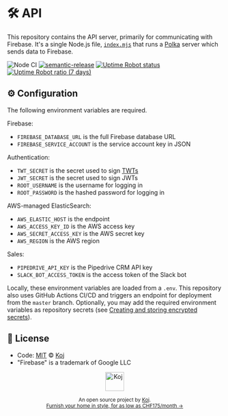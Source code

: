 # 🛠️ API

This repository contains the API server, primarily for communicating with Firebase. It's a single Node.js file, [`index.mjs`](./index.mjs) that runs a [Polka](https://github.com/lukeed/polka) server which sends data to Firebase.

![Node CI](https://github.com/koj-co/tracker/workflows/Node%20CI/badge.svg)
[![semantic-release](https://img.shields.io/badge/%20%20%F0%9F%93%A6%F0%9F%9A%80-semantic--release-e10079.svg)](https://github.com/semantic-release/semantic-release)
[![Uptime Robot status](https://img.shields.io/uptimerobot/status/m785581918-8d232ece32afefcaf778abfe)](https://koj.co)
[![Uptime Robot ratio (7 days)](https://img.shields.io/uptimerobot/ratio/7/m785581918-8d232ece32afefcaf778abfe)](https://status.koj.co)

## ⚙️ Configuration

The following environment variables are required.

Firebase:

- `FIREBASE_DATABASE_URL` is the full Firebase database URL
- `FIREBASE_SERVICE_ACCOUNT` is the service account key in JSON

Authentication:

- `TWT_SECRET` is the secret used to sign [TWTs](https://github.com/koj-co/twt)
- `JWT_SECRET` is the secret used to sign JWTs
- `ROOT_USERNAME` is the username for logging in
- `ROOT_PASSWORD` is the hashed password for logging in

AWS-managed ElasticSearch:

- `AWS_ELASTIC_HOST` is the endpoint
- `AWS_ACCESS_KEY_ID` is the AWS access key
- `AWS_SECRET_ACCESS_KEY` is the AWS secret key
- `AWS_REGION` is the AWS region

Sales:

- `PIPEDRIVE_API_KEY` is the Pipedrive CRM API key
- `SLACK_BOT_ACCESS_TOKEN` is the access token of the Slack bot

Locally, these environment variables are loaded from a `.env`. This repository also uses GitHub Actions CI/CD and triggers an endpoint for deployment from the `master` branch. Optionally, you may add the required environment variables as repository secrets (see [Creating and storing encrypted secrets](https://docs.github.com/en/actions/configuring-and-managing-workflows/creating-and-storing-encrypted-secrets)).

## 📄 License

- Code: [MIT](./LICENSE) © [Koj](https://koj.co)
- "Firebase" is a trademark of Google LLC

<p align="center">
  <a href="https://koj.co">
    <img width="44" alt="Koj" src="https://kojcdn.com/v1598284251/website-v2/koj-github-footer_m089ze.svg">
  </a>
</p>
<p align="center">
  <sub>An open source project by <a href="https://koj.co">Koj</a>. <br> <a href="https://koj.co">Furnish your home in style, for as low as CHF175/month →</a></sub>
</p>

